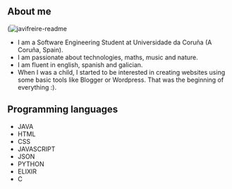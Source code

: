 ## About me

(![javifreire-readme](https://github.com/JavierFreireBouzas/JavierFreireBouzas/assets/90532715/6e40226a-57d0-4e8d-bbf9-bb3833fdb06a)

- I am a Software Engineering Student at Universidade da Coruña (A Coruña, Spain).
- I am passionate about technologies, maths, music and nature.
- I am fluent in english, spanish and galician.
- When I was a child, I started to be interested in creating websites using some basic tools like Blogger or Wordpress. That was the beginning of everything :).


## Programming languages
- JAVA
- HTML
- CSS
- JAVASCRIPT
- JSON
- PYTHON
- ELIXIR
- C

